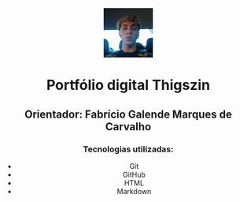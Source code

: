 <!DOCTYPE html>
<html lang="en">
<head>
    <meta charset="UTF-8">
    <meta name="viewport" content="width=device-width, initial-scale=1.0">
</head>
<body>
    <div style="text-align:center;">
        <img align="center" width="100px" src="/mgt/thigsPics.jpeg" alt="Pic"/> 
        <h1 align="center">Portfólio digital Thigszin</h1>
        <h2 align="center">Orientador: Fabrício Galende Marques de Carvalho</h2>
        <h3 align="center">Tecnologias utilizadas:</h3>
        <ul>
            <li>Git</li>
            <li>GitHub</li>
            <li>HTML</li>
            <li>Markdown</li>
        </ul>
    </div>
</body>
</html>